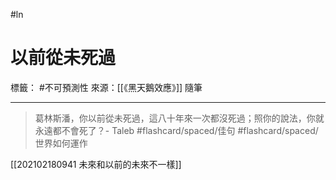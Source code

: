 #ln 
# 以前從未死過
標籤： #不可預測性 
來源：[[《黑天鵝效應》]] 隨筆

---

> 葛林斯潘，你以前從未死過，這八十年來一次都沒死過；照你的說法，你就永遠都不會死了？- Taleb #flashcard/spaced/佳句 #flashcard/spaced/世界如何運作 

[[202102180941 未來和以前的未來不一樣]]